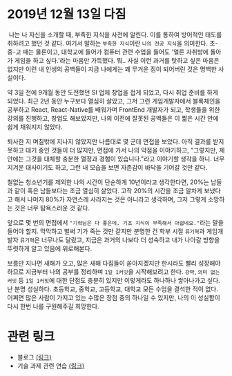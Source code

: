# 2019년 12월 13일 다짐
&nbsp;나는 나 자신을 소개할 때, 부족한 지식을 사전에 알린다. 이를 통하여 방어적인 태도를 취하려고 했던 것 같다. 여기서 말하는 `부족한 지식`이란 `나의 전공 지식`을 의미한다. 초-중-고 때는 물론이고, 대학교에 들어가 컴퓨터 관련 수업을 들어도 '얼른 자취방에 돌아가 게임을 하고 싶다.'라는 마음만 가득했다. 뭐.. 사실 이런 과거를 탓하고 싶은 마음은 없지만 이런 내 인생의 공백들이 지금 나에게는 꽤 무거운 짐이 되어버린 것은 명백한 사실이다.

약 3일 전에 9개월 동안 도전했던 SI 업체 창업을 접게 되었고, 다시 취업 준비를 하게 되었다. 최근 2년 동안 누구보다 열심히 살았고, 그저 그런 게임개발자에서 블록체인을 공부하고 React, React-Native를 배워가며 FrontEnd 개발자가 되고, 학생들을 위한 강의를 진행하고, 창업도 해보았지만, 나의 이전에 잘못된 공백들은 이 짧은 시간 안에 쉽게 채워지지 않았다.

퇴사한 지 며칠밖에 지나지 않았지만 나름대로 몇 군데 면접을 보았다. 아직 결과를 받지 못하고 대기 중인 것들이 더 많지만, 면접에 가서 나의 약점을 이야기하고, "그렇지만, 제 안에는 그것을 대체할 충분한 열정과 경험이 있습니다."라고 이야기할 생각을 하니. 너무 지겨운 대사이기도 하고, 그런 내 모습을 보면 자존감이 바닥을 기어갈 것만 같다.

철없는 청소년기를 제외한 나의 시간이 단순하게 10년이라고 생각한다면, 20%는 남들과 같이 혹은 남들보다는 조금 열심히 살았다. 고작 20%의 시간을 조금 알차게 보냈다고 해서 나머지 80%가 자연스레 사라지는 것은 아니라고 생각하며, 그저 그렇게 소망하는 것은 너무 탐욕스러운 것 같다.

앞으로 몇 번의 면접에서 `"기혁님은 다 좋은데. 기초 지식이 부족해서 아쉽네요."`라는 말을 들어야 할지. 막막하고 벌써 기가 죽는 것만 같지만 분명한 건 학부 시절 `류기혁`과 게임개발자 `류기혁`은 너무나도 달랐고, 지금은 과거의 나보다 더 성숙하고 내가 나아갈 방향을 뚜렷하게 알고 있음에 위로해본다.

보름만 지나면 새해가 오고, 많은 새해 다짐들이 쏟아지겠지만 한시라도 빨리 성장해야 하므로 지금부터 나의 공부를 정리하며 `1일 1커밋`을 시작해보려고 한다. `강박`, `의미 없는 커밋` 등 `1일 1커밋`에 대한 단점도 충분히 있지만 이렇게라도 하나하나 쌓아나가고 싶다. 난 분명 성실하다. 초등학교, 중학교, 고등학교, 대학교 모든 수업을 결석한 적이 없다. 어쩌면 많은 사람이 가지고 있는 수많은 장점 중의 하나일 수 있지만, 나의 이 성실함이 다시 한번 나를 구원해주길 희망한다.

# 관련 링크
- 블로그 [(링크)](https://ryublock.tistory.com/)
- 기술 과제 관련 연습 [(링크)](https://github.com/RyuK-H/Test)